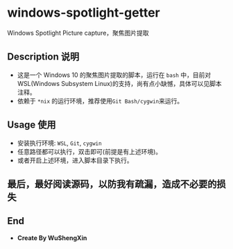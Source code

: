 # windows-spotlight-getter
Windows Spotlight Picture capture，聚焦图片提取

## Description 说明
- 这是一个 Windows 10 的聚焦图片提取的脚本，运行在 `bash` 中，目前对 WSL(Windows Subsystem Linux)的支持，尚有点小缺憾，具体可以见脚本注释。
- 依赖于 `*nix` 的运行环境，推荐使用`Git Bash/cygwin`来运行。
## Usage 使用

- 安装执行环境: `WSL`, `Git`, `cygwin`
- 任意路径都可以执行，双击即可(前提是有上述环境)。
- 或者开启上述环境，进入脚本目录下执行。

## 最后，最好阅读源码，以防我有疏漏，造成不必要的损失

## End
- **Create By WuShengXin**
